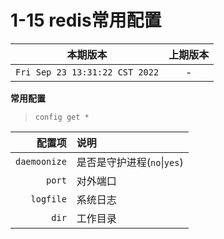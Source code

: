 # 1-15 redis常用配置

|本期版本|上期版本
|:---:|:---:
`Fri Sep 23 13:31:22 CST 2022` | -


**常用配置**

> `config get *`

配置项| 说明
---:|:----
`daemoonize` | 是否是守护进程(`no`\|`yes`)
`port` | 对外端口
`logfile` | 系统日志
`dir` | 工作目录